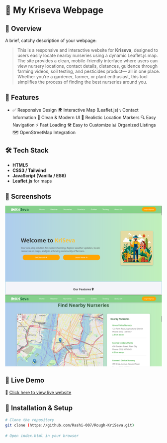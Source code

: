 # 🌱 My Kriseva Webpage

## 📌 Overview
A brief, catchy description of your webpage:
> This is a responsive and interactive website for **Kriseva**, designed to users easily locate nearby nurseries using a dynamic Leaflet.js map.
> The site provides a clean, mobile-friendly interface where users can view nursery locations, contact details, distances, guidence through farming videos, soil testing, and pesticides product— all in one place.
> Whether you’re a gardener, farmer, or plant enthusiast, this tool simplifies the process of finding the best nurseries around you.

## 🚀 Features
- ✅ Responsive Design 
🌍 Interactive Map (Leaflet.js)
📞 Contact Information 
🎨 Clean & Modern UI 
📍 Realistic Location Markers 
🔍 Easy Navigation 
⚡ Fast Loading 
🛠 Easy to Customize 
📊 Organized Listings 
🗺 OpenStreetMap Integration 

## 🛠️ Tech Stack
- **HTML5**
- **CSS3 / Tailwind**
- **JavaScript (Vanilla / ES6)**
- **Leaflet.js** for maps

## 📸 Screenshots
<!-- Add a few images of your website -->
![Homepage Screenshot](Images/Screenshot.png)
![Map Screenshot](Images/map_screenshot.png)

## 📍 Live Demo
🔗 [Click here to view live website]([(https://github.com/Rashi-007/Rough-KriSeva.git)])

## 📂 Installation & Setup
```bash
# Clone the repository
git clone (https://github.com/Rashi-007/Rough-KriSeva.git)

# Open index.html in your browser
